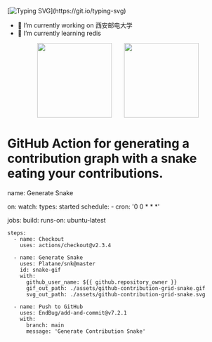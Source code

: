 [![Typing SVG](https://readme-typing-svg.herokuapp.com?font=Fira+Code&weight=900&size=30&pause=1000&color=6DCDFF&background=FF5FE300&center=%E7%9C%9F%E7%9A%84&vCenter=%E7%9C%9F%E7%9A%84&repeat=%E7%9C%9F%E7%9A%84&random=%E9%94%99%E8%AF%AF%E7%9A%84&width=435&lines=%E8%92%9F%E8%92%BB%E7%91%9F%E7%91%9F%E5%8F%91%E6%8A%96......)](https://git.io/typing-svg)

- 🔭 I’m currently working on 西安邮电大学
- 🌱 I’m currently learning redis


<div align="center">
<span>  </span>
<img height="170px" src="https://github-readme-stats.vercel.app/api?username=Syhaun" /><span>  </span><img height="170px" src="https://github-readme-stats.vercel.app/api/top-langs/?username=Syhaun&layout=compact&langs_count=8" />
<span>  </span>
</div>


# GitHub Action for generating a contribution graph with a snake eating your contributions.

name: Generate Snake


on:
  watch:
    types: started
  schedule:
    - cron:  '0 0 * * *'


jobs:
  build:
    runs-on: ubuntu-latest

    steps:
      - name: Checkout
        uses: actions/checkout@v2.3.4

      - name: Generate Snake
        uses: Platane/snk@master
        id: snake-gif
        with:
          github_user_name: ${{ github.repository_owner }}
          gif_out_path: ./assets/github-contribution-grid-snake.gif
          svg_out_path: ./assets/github-contribution-grid-snake.svg

      - name: Push to GitHub
        uses: EndBug/add-and-commit@v7.2.1
        with:
          branch: main
          message: 'Generate Contribution Snake'
